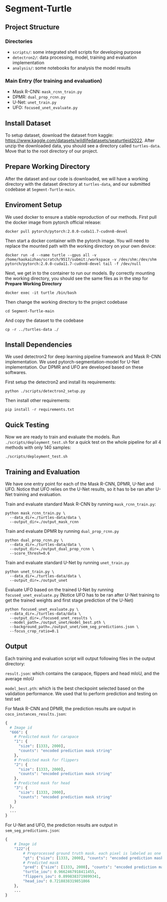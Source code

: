 # Segment-Turtle

## Project Structure

### Directories
- `scripts/`: some integrated shell scripts for developing purpose
- `detectron2/`: data processing, model, training and evaluation implementation
- `analysis/`: some notebooks for analysis the model results

### Main Entry (for training and evaluation)
- Mask R-CNN: `mask_rcnn_train.py`
- DPMR: `dual_prop_rcnn.py`
- U-Net: `unet_train.py`
- UFO: `focused_unet_evaluate.py`

## Install Dataset
To setup dataset, download the dataset from kaggle: https://www.kaggle.com/datasets/wildlifedatasets/seaturtleid2022. After unzip the downloaded data, you should see a directory called `turtles-data`. Move that to the root directory of our project.

## Prepare Working Directory
After the dataset and our code is downloaded, we will have a working directory with the dataset directory at `turtles-data`, and our submitted codebase at `Segment-Turtle-main`.

## Enviroment Setup
We used docker to ensure a stable reproduction of our methods. First pull the docker image from pytorch official release:
```
docker pull pytorch/pytorch:2.0.0-cuda11.7-cudnn8-devel
```

Then start a docker container with the pytorch image. You will need to replace the mounted path with the working directory on your own device:
```
docker run -d --name turtle --gpus all -v /home/haokaizhao/scratch/9517/submit:/workspace -v /dev/shm:/dev/shm pytorch/pytorch:2.0.0-cuda11.7-cudnn8-devel tail -f /dev/null
```

Next, we get in to the container to run our models. By correctly mounting the working directory, you should see the same files as in the step for **Prepare Working Directory**
```
docker exec -it turtle /bin/bash
```

Then change the working directory to the project codebase
```
cd Segment-Turtle-main
```

And copy the dataset to the codebase
```
cp -r ../turtles-data ./
```

## Install Dependencies
We used detectron2 for deep learning pipeline framework and Mask R-CNN implementation. We used pytorch-segmentation-model for U-Net implementation. Our DPMR and UFO are developed based on these softwares.

First setup the detectron2 and install its requirements:
```
python ./scripts/detectron2_setup.py
```

Then install other requirements:
```
pip install -r requirements.txt
```

## Quick Testing
Now we are ready to train and evaluate the models. Run `./scripts/deployment_test.sh` for a quick test on the whole pipeline for all 4 methods with only 140 samples:
```
./scripts/deployment_test.sh
```

## Training and Evaluation

We have one entry point for each of the Mask R-CNN, DPMR, U-Net and UFO. Notice that UFO relies on the U-Net results, so it has to be ran after U-Net training and evaluation.

Train and evaluate standard Mask R-CNN by running `mask_rcnn_train.py`:
```
python mask_rcnn_train.py \
  --data_dir=./turtles-data/data \
  --output_dir=./output_mask_rcnn
```

Train and evaluate DPMR by running `dual_prop_rcnn.py`
```
python dual_prop_rcnn.py \
  --data_dir=./turtles-data/data \
  --output_dir=./output_dual_prop_rcnn \
  --score_thresh=0.6
```

Train and evaluate standard U-Net by running `unet_train.py`
```
python unet_train.py \
  --data_dir=./turtles-data/data \
  --output_dir=./output_unet
```

Evaluate UFO based on the trained U-Net by running `focused_unet_evaluate.py` (Notice UFO has to be ran after U-Net training to get the trained weights and first stage prediction of the U-Net)
```
python focused_unet_evaluate.py \
  --data_dir=./turtles-data/data \
  --output_dir=./focused_unet_results \
  --model_path=./output_unet/model_best.pth \
  --background_path=./output_unet/sem_seg_predictions.json \
  --focus_crop_ratio=0.1
```

## Output

Each training and evaluation script will output following files in the output directory:

`result.json`: which contains the carapace, flippers and head mIoU, and the average mIoU

`model_best.pth`: which is the best checkpoint selected based on the validation performance. We used that to perform prediction and testing on test set

For Mask R-CNN and DPMR, the prediction results are output in `coco_instances_results.json`:

```python
{
  # Image id
  "666": {
    # Predicted mask for carapace
    "1": {
      "size": [1333, 2000],
      "counts": "encoded prediction mask string"
    },
    # Predicted mask for flippers
    "2": {
      "size": [1333, 2000],
      "counts": "encoded prediction mask string"
    },
    # Predicted mask for head
    "3": {
      "size": [1333, 2000],
      "counts": "encoded prediction mask string"
    }
  },
  ...
}
```

For U-Net and UFO, the prediction results are output in `sem_seg_predictions.json`:
```python
{
    # Image id
    "122":{
        # Preprocessed ground truth mask. each pixel is labeled as one of (0: background, 1: carapace, 2: flippers, 3: head)
        "gt": {"size": [1333, 2000], "counts": "encoded prediction mask string"},
        # Predicted mask
        "pred": {"size": [1333, 2000], "counts": "encoded prediction mask string"},
        "turtle_iou": 0.9662467918411455,
        "flippers_iou": 0.8998383719899341,
        "head_iou": 0.7218838319851866
    },
    ...
}
```
